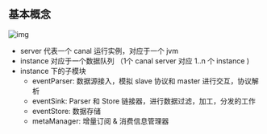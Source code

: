 
## 基本概念

![img](assets/9190482-da6ee9204d5d0f12.webp)

- server 代表一个 canal 运行实例，对应于一个 jvm
- instance 对应于一个数据队列 （1个 canal server 对应 1..n 个 instance )
- instance 下的子模块
    - eventParser: 数据源接入，模拟 slave 协议和 master 进行交互，协议解析
    - eventSink: Parser 和 Store 链接器，进行数据过滤，加工，分发的工作
    - eventStore: 数据存储
    - metaManager: 增量订阅 & 消费信息管理器
